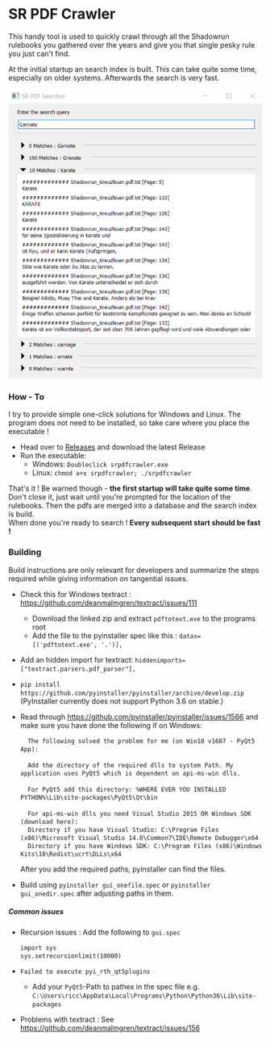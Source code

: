 
# SR PDF Crawler
This handy tool is used to quickly crawl through all the Shadowrun rulebooks you gathered over the years and give you that single pesky rule you just can't find.

At the initial startup an search index is built. This can take quite some time, especially on older systems. Afterwards the search is very fast.

![Screenshot of the first Release](screen.png)

### How - To
I try to provide simple one-click solutions for Windows and Linux. The program does not need to be installed, so take care where you place the executable !

- Head over to [Releases](https://github.com/DeastinY/srpdfcrawler/releases) and download the latest Release
- Run the executable:
  - Windows: `Doubleclick srpdfcrawler.exe`
  - Linux: `chmod a+x srpdfcrawler; ./srpdfcrawler`

That's it ! Be warned though - **the first startup will take quite some time**. Don't close it, just wait until you're prompted for the location of the rulebooks. Then the pdfs are merged into a database and the search index is build.  
When done you're ready to search ! **Every subsequent start should be fast !**

### Building
Build instructions are only relevant for developers and summarize the steps required while giving information on tangential issues.

- Check this for Windows textract : https://github.com/deanmalmgren/textract/issues/111
  - Download the linked zip and extract `pdftotext.exe` to the programs root
  - Add the file to the pyinstaller spec like this : `datas=[('pdftotext.exe', '.')],`
- Add an hidden import for textract: `hiddenimports=["textract.parsers.pdf_parser"],`
- `pip install https://github.com/pyinstaller/pyinstaller/archive/develop.zip` (PyInstaller currently does not support Python 3.6 on stable.)
- Read through https://github.com/pyinstaller/pyinstaller/issues/1566 and make sure you have done the following if on Windows:

        The following solved the problem for me (on Win10 v1607 - PyQt5 App):

        Add the directory of the required dlls to system Path. My application uses PyQt5 which is dependent on api-ms-win dlls.

        For PyQt5 add this directory: %WHERE EVER YOU INSTALLED PYTHON%\Lib\site-packages\PyQt5\Qt\bin

        For api-ms-win dlls you need Visual Studio 2015 OR Windows SDK (download here):
        Directory if you have Visual Studio: C:\Program Files (x86)\Microsoft Visual Studio 14.0\Common7\IDE\Remote Debugger\x64
        Directory if you have Windows SDK: C:\Program Files (x86)\Windows Kits\10\Redist\ucrt\DLLs\x64

    After you add the required paths, pyinstaller can find the files.
   
-  Build using `pyinstaller gui_onefile.spec` or `pyinstaller gui_onedir.spec` after adjusting paths in them.

##### Common issues
- Recursion issues : Add the following to `gui.spec`

      import sys
      sys.setrecursionlimit(10000)
      
- `Failed to execute pyi_rth_qt5plugins` 
  - Add your `PyQt5`-Path to pathex in the spec file e.g. `C:\Users\ricc\AppData\Local\Programs\Python\Python36\Lib\site-packages`
  
- Problems with textract : See https://github.com/deanmalmgren/textract/issues/156
